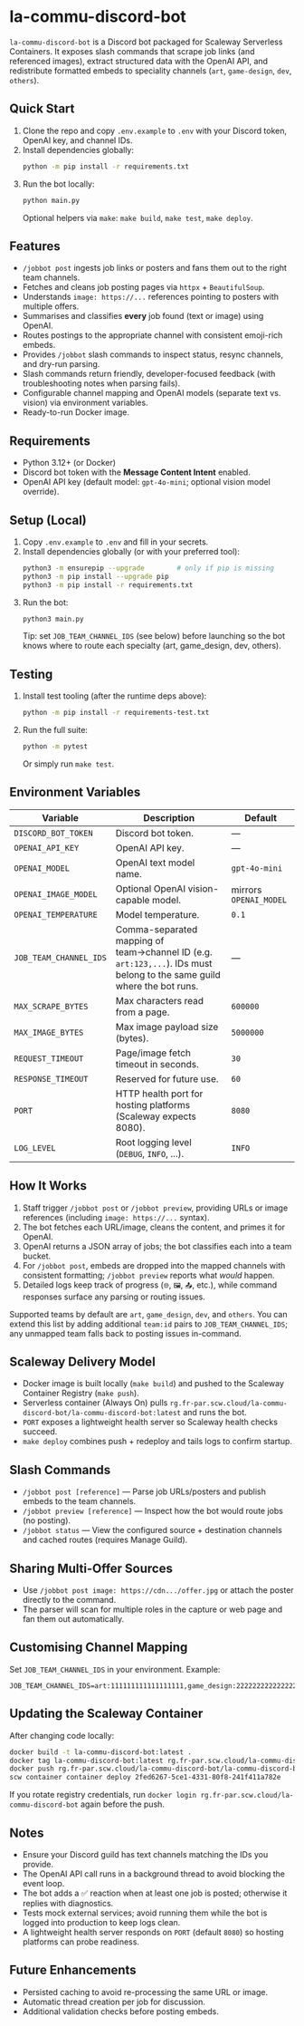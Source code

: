 # la-commu-discord-bot

`la-commu-discord-bot` is a Discord bot packaged for Scaleway Serverless Containers. It exposes slash commands that scrape job links (and referenced images), extract structured data with the OpenAI API, and redistribute formatted embeds to speciality channels (`art`, `game-design`, `dev`, `others`).

## Quick Start
1. Clone the repo and copy `.env.example` to `.env` with your Discord token, OpenAI key, and channel IDs.
2. Install dependencies globally:
   ```bash
   python -m pip install -r requirements.txt
   ```
3. Run the bot locally:
   ```bash
   python main.py
   ```
   Optional helpers via `make`: `make build`, `make test`, `make deploy`.


## Features
- `/jobbot post` ingests job links or posters and fans them out to the right team channels.
- Fetches and cleans job posting pages via `httpx` + `BeautifulSoup`.
- Understands `image: https://...` references pointing to posters with multiple offers.
- Summarises and classifies **every** job found (text or image) using OpenAI.
- Routes postings to the appropriate channel with consistent emoji-rich embeds.
- Provides `/jobbot` slash commands to inspect status, resync channels, and dry-run parsing.
- Slash commands return friendly, developer-focused feedback (with troubleshooting notes when parsing fails).
- Configurable channel mapping and OpenAI models (separate text vs. vision) via environment variables.
- Ready-to-run Docker image.

## Requirements
- Python 3.12+ (or Docker)
- Discord bot token with the **Message Content Intent** enabled.
- OpenAI API key (default model: `gpt-4o-mini`; optional vision model override).

## Setup (Local)
1. Copy `.env.example` to `.env` and fill in your secrets.
2. Install dependencies globally (or with your preferred tool):
   ```bash
   python3 -m ensurepip --upgrade        # only if pip is missing
   python3 -m pip install --upgrade pip
   python3 -m pip install -r requirements.txt
   ```
3. Run the bot:
   ```bash
   python3 main.py
   ```
   Tip: set `JOB_TEAM_CHANNEL_IDS` (see below) before launching so the bot knows where to route each specialty (art, game_design, dev, others).

## Testing
1. Install test tooling (after the runtime deps above):
   ```bash
   python -m pip install -r requirements-test.txt
   ```
2. Run the full suite:
   ```bash
   python -m pytest
   ```
   Or simply run `make test`.

## Environment Variables
| Variable | Description | Default |
| --- | --- | --- |
| `DISCORD_BOT_TOKEN` | Discord bot token. | — |
| `OPENAI_API_KEY` | OpenAI API key. | — |
| `OPENAI_MODEL` | OpenAI text model name. | `gpt-4o-mini` |
| `OPENAI_IMAGE_MODEL` | Optional OpenAI vision-capable model. | mirrors `OPENAI_MODEL` |
| `OPENAI_TEMPERATURE` | Model temperature. | `0.1` |
| `JOB_TEAM_CHANNEL_IDS` | Comma-separated mapping of team→channel ID (e.g. `art:123,...`). IDs must belong to the same guild where the bot runs. | — |
| `MAX_SCRAPE_BYTES` | Max characters read from a page. | `600000` |
| `MAX_IMAGE_BYTES` | Max image payload size (bytes). | `5000000` |
| `REQUEST_TIMEOUT` | Page/image fetch timeout in seconds. | `30` |
| `RESPONSE_TIMEOUT` | Reserved for future use. | `60` |
| `PORT` | HTTP health port for hosting platforms (Scaleway expects 8080). | `8080` |
| `LOG_LEVEL` | Root logging level (`DEBUG`, `INFO`, ...). | `INFO` |

## How It Works
1. Staff trigger `/jobbot post` or `/jobbot preview`, providing URLs or image references (including `image: https://...` syntax).
2. The bot fetches each URL/image, cleans the content, and primes it for OpenAI.
3. OpenAI returns a JSON array of jobs; the bot classifies each into a team bucket.
4. For `/jobbot post`, embeds are dropped into the mapped channels with consistent formatting; `/jobbot preview` reports what *would* happen.
5. Detailed logs keep track of progress (`🌐`, `🖼️`, `📤`, etc.), while command responses surface any parsing or routing issues.

Supported teams by default are `art`, `game_design`, `dev`, and `others`. You can extend this list by adding additional `team:id` pairs to `JOB_TEAM_CHANNEL_IDS`; any unmapped team falls back to posting issues in-command.

## Scaleway Delivery Model
- Docker image is built locally (`make build`) and pushed to the Scaleway Container Registry (`make push`).
- Serverless container (Always On) pulls `rg.fr-par.scw.cloud/la-commu-discord-bot/la-commu-discord-bot:latest` and runs the bot.
- `PORT` exposes a lightweight health server so Scaleway health checks succeed.
- `make deploy` combines push + redeploy and tails logs to confirm startup.

## Slash Commands
- `/jobbot post [reference]` — Parse job URLs/posters and publish embeds to the team channels.
- `/jobbot preview [reference]` — Inspect how the bot would route jobs (no posting).
- `/jobbot status` — View the configured source + destination channels and cached routes (requires Manage Guild).

## Sharing Multi-Offer Sources
- Use `/jobbot post image: https://cdn.../offer.jpg` or attach the poster directly to the command.
- The parser will scan for multiple roles in the capture or web page and fan them out automatically.

## Customising Channel Mapping
Set `JOB_TEAM_CHANNEL_IDS` in your environment. Example:
```
JOB_TEAM_CHANNEL_IDS=art:111111111111111111,game_design:222222222222222222,dev:333333333333333333,others:444444444444444444
```

## Updating the Scaleway Container
After changing code locally:
```bash
docker build -t la-commu-discord-bot:latest .
docker tag la-commu-discord-bot:latest rg.fr-par.scw.cloud/la-commu-discord-bot/la-commu-discord-bot:latest
docker push rg.fr-par.scw.cloud/la-commu-discord-bot/la-commu-discord-bot:latest
scw container container deploy 2fed6267-5ce1-4331-80f8-241f411a782e
```
If you rotate registry credentials, run `docker login rg.fr-par.scw.cloud/la-commu-discord-bot` again before the push.

## Notes
- Ensure your Discord guild has text channels matching the IDs you provide.
- The OpenAI API call runs in a background thread to avoid blocking the event loop.
- The bot adds a ✅ reaction when at least one job is posted; otherwise it replies with diagnostics.
- Tests mock external services; avoid running them while the bot is logged into production to keep logs clean.
- A lightweight health server responds on `PORT` (default `8080`) so hosting platforms can probe readiness.

## Future Enhancements
- Persisted caching to avoid re-processing the same URL or image.
- Automatic thread creation per job for discussion.
- Additional validation checks before posting embeds.
